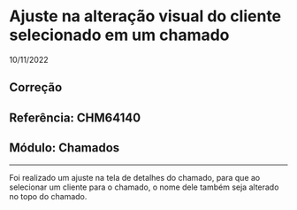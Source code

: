 # Ajuste na alteração visual do cliente selecionado em um chamado
10/11/2022
## Correção
## Referência: CHM64140
## Módulo: Chamados
***

Foi realizado um ajuste na tela de detalhes do chamado, para que ao selecionar um cliente para o chamado, o nome dele também seja alterado no topo do chamado.
